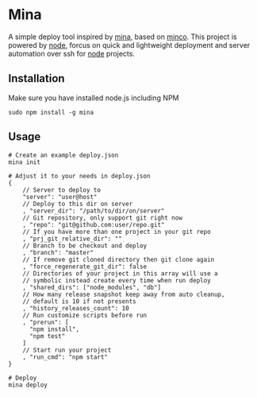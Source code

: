 # Mina
A simple deploy tool inspired by [mina](http://nadarei.co/mina), based on [minco](https://github.com/dsmatter/minco). This project is powered by [node](http://nodejs.org), forcus on quick and lightweight deployment and server automation over ssh for [node](http://nodejs.org) projects.

## Installation
Make sure you have installed node.js including NPM

    sudo npm install -g mina

## Usage
    # Create an example deploy.json
    mina init

    # Adjust it to your needs in deploy.json
    {
        // Server to deploy to
        "server": "user@host"        
        // Deploy to this dir on server
        , "server_dir": "/path/to/dir/on/server"        
        // Git repository, only support git right now
        , "repo": "git@github.com:user/repo.git"        
        // If you have more than one project in your git repo
        , "prj_git_relative_dir": ""        
        // Branch to be checkout and deploy
        , "branch": "master"        
        // If remove git cloned directory then git clone again
        , "force_regenerate_git_dir": false        
        // Directories of your project in this array will use a 
        // symbolic instead create every time when run deploy        
        , "shared_dirs": ["node_modules", "db"]        
        // How many release snapshot keep away from auto cleanup, 
        // default is 10 if not presents
        , "history_releases_count": 10        
        // Run customize scripts before run
        , "prerun": [
          "npm install",
          "npm test"
        ]        
        // Start run your project
        , "run_cmd": "npm start"
    }

    # Deploy
    mina deploy
